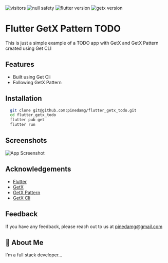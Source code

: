 ![visitors](https://visitor-badge.glitch.me/badge?page_id=pinedamg.flutter_getx_todo)
![null safety](https://img.shields.io/badge/null-safety-blue)
![flutter version](https://img.shields.io/badge/flutter-3.x-blue)
![getx version](https://img.shields.io/badge/getx-4.x-blue)

# Flutter GetX Pattern TODO

This is just a simple example of a TODO app with GetX and GetX Pattern created using Get CLI

## Features

- Built using Get Cli
- Following GetX Pattern
## Installation

```bash
  git clone git@github.com:pinedamg/flutter_getx_todo.git
  cd flutter_getx_todo
  flutter pub get
  flutter run
```
    
## Screenshots

![App Screenshot](https://user-images.githubusercontent.com/818713/172258640-c333cf6d-66da-4f45-9cc5-947c2792e6d4.png)


## Acknowledgements

 - [Flutter](https://github.com/flutter/flutter)
 - [GetX](https://github.com/jonataslaw/getx)
 - [GetX Pattern](https://github.com/kauemurakami/getx_pattern)
 - [GetX Cli](https://github.com/jonataslaw/get_cli)


## Feedback

If you have any feedback, please reach out to us at pinedamg@gmail.com


## 🚀 About Me
I'm a full stack developer...

